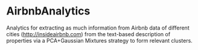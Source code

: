 # AirbnbAnalytics

Analytics for extracting as much information from Airbnb data of different cities (http://insideairbnb.com) from the text-based description of properties via a PCA+Gaussian Mixtures strategy to form relevant clusters.   
